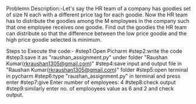 Problemn Description:-Let's say the HR team of a company has goodies set of size N each with a different price tag for each goodie. Now the HR team has to distribute the goodies among the M employees in the company such that one employee receives one goodie. Find out the goodies the HR team can distribute so that the difference between the low price goodie and the high price goodie selected is minimum.

Steps to Execute the code:-
#step1:Open Picharm
#step2:write the code
#step3:save it as "raushan_assignment.py" under folder "Raushan Kumar(rkraushan1305@gmail.com)"
#step4:save input and output file in "Raushan Kumar(rkraushan1305@gmail.com)" folder
#step5:open terminal in pycharm
#step6:type "raushan_assignment.py" in terminal and press enter
#step7:give Enter number of employees: 4
#step8:check output
#step9:similarly enter no. of emplooyees value as 6 and 2 and check output.
                                             


